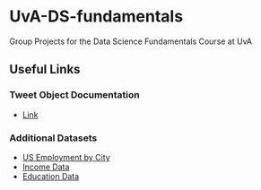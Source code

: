 # UvA-DS-fundamentals
Group Projects for the Data Science Fundamentals Course at UvA

## Useful Links

### Tweet Object Documentation

* <a href='https://developer.twitter.com/en/docs/tweets/data-dictionary/overview/tweet-object.html'>Link</a>

### Additional Datasets

* <a href='https://data.world/garyhoov/unemployment-rate-by-city'>US Employment by City</a>
* <a href='https://www.census.gov/data/tables/time-series/demo/income-poverty/historical-income-households.html'>Income Data</a>
* <a href='https://en.wikipedia.org/wiki/List_of_U.S._states_by_educational_attainment'>Education Data</a>

